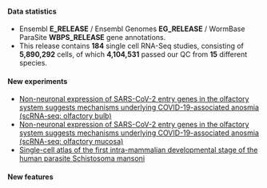#### Data statistics

- Ensembl **E_RELEASE** / Ensembl Genomes **EG_RELEASE** / WormBase ParaSite **WBPS_RELEASE** gene annotations.   
- This release contains **184** single cell RNA-Seq studies, consisting of **5,890,292** cells, of which **4,104,531** passed our QC from **15** different species.

#### New experiments
- [Non-neuronal expression of SARS-CoV-2 entry genes in the olfactory system suggests mechanisms underlying COVID-19-associated anosmia (scRNA-seq: olfactory bulb)](https://www.ebi.ac.uk/gxa/sc/experiments/E-GEOD-148360)
- [Non-neuronal expression of SARS-CoV-2 entry genes in the olfactory system suggests mechanisms underlying COVID-19-associated anosmia (scRNA-seq: olfactory mucosa)](https://www.ebi.ac.uk/gxa/sc/experiments/E-GEOD-151346)
- [Single-cell atlas of the first intra-mammalian developmental stage of the human parasite Schistosoma mansoni](https://www.ebi.ac.uk/gxa/sc/experiments/E-MTAB-9684)

#### New features
